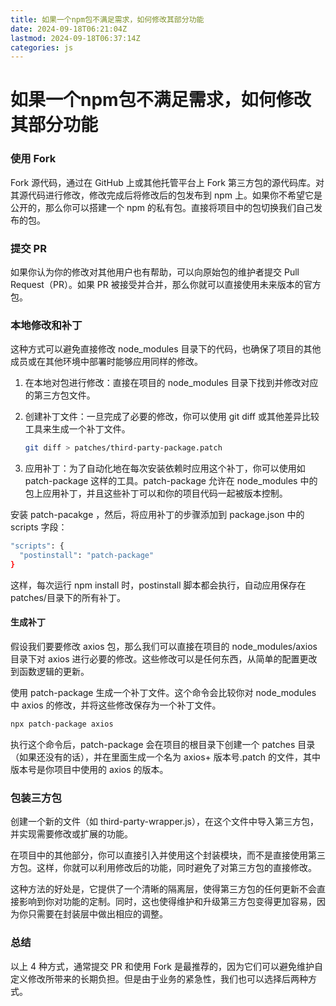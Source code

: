 ```yaml
---
title: 如果一个npm包不满足需求，如何修改其部分功能
date: 2024-09-18T06:21:04Z
lastmod: 2024-09-18T06:37:14Z
categories: js
---
```


# 如果一个npm包不满足需求，如何修改其部分功能

### 使用 Fork

Fork 源代码，通过在 GitHub 上或其他托管平台上 Fork 第三方包的源代码库。对其源代码进行修改，修改完成后将修改后的包发布到 npm 上。如果你不希望它是公开的，那么你可以搭建一个 npm 的私有包。直接将项目中的包切换我们自己发布的包。

### 提交 PR

如果你认为你的修改对其他用户也有帮助，可以向原始包的维护者提交 Pull Request（PR）。如果 PR 被接受并合并，那么你就可以直接使用未来版本的官方包。

### 本地修改和补丁

这种方式可以避免直接修改 node\_modules 目录下的代码，也确保了项目的其他成员或在其他环境中部署时能够应用同样的修改。

1. 在本地对包进行修改：直接在项目的 node\_modules 目录下找到并修改对应的第三方包文件。
2. 创建补丁文件：一旦完成了必要的修改，你可以使用 git diff 或其他差异比较工具来生成一个补丁文件。

   ```bash
   git diff > patches/third-party-package.patch
   ```

3. 应用补丁：为了自动化地在每次安装依赖时应用这个补丁，你可以使用如 patch-package 这样的工具。patch-package 允许在 node\_modules 中的包上应用补丁，并且这些补丁可以和你的项目代码一起被版本控制。

安装 patch-pacakge ，然后，将应用补丁的步骤添加到 package.json 中的 scripts 字段：

```bash
"scripts": {
  "postinstall": "patch-package"
}
```

这样，每次运行 npm install 时，postinstall 脚本都会执行，自动应用保存在 patches/目录下的所有补丁。

#### 生成补丁

假设我们要要修改 axios 包，那么我们可以直接在项目的 node\_modules/axios 目录下对 axios 进行必要的修改。这些修改可以是任何东西，从简单的配置更改到函数逻辑的更新。

使用 patch-package 生成一个补丁文件。这个命令会比较你对 node\_modules 中 axios 的修改，并将这些修改保存为一个补丁文件。

```bash
npx patch-package axios
```

执行这个命令后，patch-package 会在项目的根目录下创建一个 patches 目录（如果还没有的话），并在里面生成一个名为 axios+ 版本号.patch 的文件，其中版本号是你项目中使用的 axios 的版本。

### 包装三方包

创建一个新的文件（如 third-party-wrapper.js），在这个文件中导入第三方包，并实现需要修改或扩展的功能。

在项目中的其他部分，你可以直接引入并使用这个封装模块，而不是直接使用第三方包。这样，你就可以利用修改后的功能，同时避免了对第三方包的直接修改。

这种方法的好处是，它提供了一个清晰的隔离层，使得第三方包的任何更新不会直接影响到你对功能的定制。同时，这也使得维护和升级第三方包变得更加容易，因为你只需要在封装层中做出相应的调整。

### 总结

以上 4 种方式，通常提交 PR 和使用 Fork 是最推荐的，因为它们可以避免维护自定义修改所带来的长期负担。但是由于业务的紧急性，我们也可以选择后两种方式。

‍
